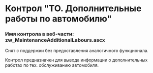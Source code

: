 ﻿---
description: 2.4.9.3
---
# Контрол "ТО. Дополнительные работы по автомобилю"
### Имя контрола в веб-части: zw_MaintenanceAdditionalLabours.ascx
Снят с поддержки без предоставления аналогичного функционала.

Контрол предназначен для вывода информации о дополнительных работах по тех. обслуживанию автомобиля.
